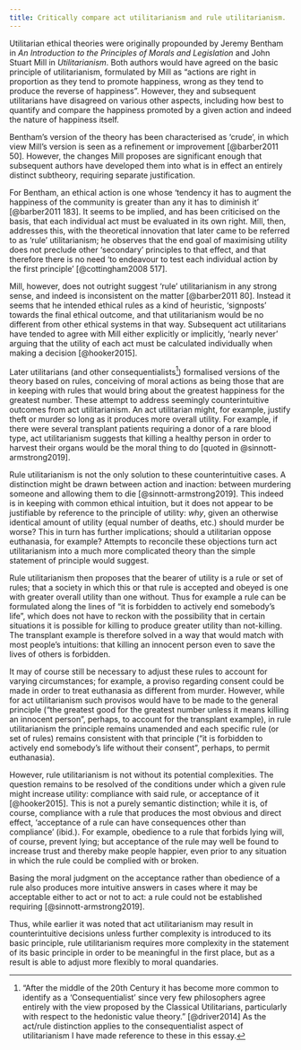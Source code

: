 ```yaml
---
title: Critically compare act utilitarianism and rule utilitarianism.
---
```


Utilitarian ethical theories were originally propounded by Jeremy Bentham in *An Introduction to the Principles of Morals and Legislation* and John Stuart Mill in *Utilitarianism*. Both authors would have agreed on the basic principle of utilitarianism, formulated by Mill as “actions are right in proportion as they tend to promote happiness, wrong as they tend to produce the reverse of happiness”. However, they and subsequent utilitarians have disagreed on various other aspects, including how best to quantify and compare the happiness promoted by a given action and indeed the nature of happiness itself.

Bentham’s version of the theory has been characterised as ‘crude’, in which view Mill’s version is seen as a refinement or improvement [@barber2011 50]. However, the changes Mill proposes are significant enough that subsequent authors have developed them into what is in effect an entirely distinct subtheory, requiring separate justification.

For Bentham, an ethical action is one whose ‘tendency it has to augment the happiness of the community is greater than any it has to diminish it’ [@barber2011 183]. It seems to be implied, and has been criticised on the basis, that each individual act must be evaluated in its own right. Mill, then, addresses this, with the theoretical innovation that later came to be referred to as ‘rule’ utilitarianism; he observes that the end goal of maximising utility does not preclude other ‘secondary’ principles to that effect, and that therefore there is no need ‘to endeavour to test each individual action by the first principle’ [@cottingham2008 517].

Mill, however, does not outright suggest ‘rule’ utilitarianism in any strong sense, and indeed is inconsistent on the matter [@barber2011 80]. Instead it seems that he intended ethical rules as a kind of heuristic, ‘signposts’ towards the final ethical outcome, and that utilitarianism would be no different from other ethical systems in that way. Subsequent act utilitarians have tended to agree with Mill either explicitly or implicitly, ‘nearly never’ arguing that the utility of each act must be calculated individually when making a decision [@hooker2015].

Later utilitarians (and other consequentialists[^conseq]) formalised versions of the theory based on rules, conceiving of moral actions as being those that are in keeping with rules that would bring about the greatest happiness for the greatest number. These attempt to address seemingly counterintuitive outcomes from act utilitarianism. An act utilitarian might, for example, justify theft or murder so long as it produces more overall utility. For example, if there were several transplant patients requiring a donor of a rare blood type, act utilitarianism suggests that killing a healthy person in order to harvest their organs would be the moral thing to do [quoted in @sinnott-armstrong2019].

[^conseq]: “After the middle of the 20th Century it has become more common to identify as a ‘Consequentialist’ since very few philosophers agree entirely with the view proposed by the Classical Utilitarians, particularly with respect to the hedonistic value theory.” [@driver2014] As the act/rule distinction applies to the consequentialist aspect of utilitarianism I have made reference to these in this essay.

Rule utilitarianism is not the only solution to these counterintuitive cases. A distinction might be drawn between action and inaction: between murdering someone and allowing them to die [@sinnott-armstrong2019]. This indeed is in keeping with common ethical intuition, but it does not appear to be justifiable by reference to the principle of utility: *why*, given an otherwise identical amount of utility (equal number of deaths, etc.) should murder be worse? This in turn has further implications; should a utilitarian oppose euthanasia, for example? Attempts to reconcile these objections turn act utilitarianism into a much more complicated theory than the simple statement of principle would suggest.

Rule utilitarianism then proposes that the bearer of utility is a rule or set of rules; that a society in which this or that rule is accepted and obeyed is one with greater overall utility than one without. Thus for example a rule can be formulated along the lines of “it is forbidden to actively end somebody’s life”, which does not have to reckon with the possibility that in certain situations it is possible for killing to produce greater utility than not-killing. The transplant example is therefore solved in a way that would match with most people’s intuitions: that killing an innocent person even to save the lives of others is forbidden.

It may of course still be necessary to adjust these rules to account for varying circumstances; for example, a proviso regarding consent could be made in order to treat euthanasia as different from murder. However, while for act utilitarianism such provisos would have to be made to the general principle (“the greatest good for the greatest number unless it means killing an innocent person”, perhaps, to account for the transplant example), in rule utilitarianism the principle remains unamended and each specific rule (or set of rules) remains consistent with that principle (“it is forbidden to actively end somebody’s life without their consent”, perhaps, to permit euthanasia).

However, rule utilitarianism is not without its potential complexities. The question remains to be resolved of the conditions under which a given rule might increase utility: compliance with said rule, or acceptance of it [@hooker2015]. This is not a purely semantic distinction; while it is, of course, compliance with a rule that produces the most obvious and direct effect, ‘acceptance of a rule can have consequences other than compliance’ (ibid.). For example, obedience to a rule that forbids lying will, of course, prevent lying; but acceptance of the rule may well be found to increase trust and thereby make people happier, even prior to any situation in which the rule could be complied with or broken. 

Basing the moral judgment on the acceptance rather than obedience of a rule also produces more intuitive answers in cases where it may be acceptable either to act or not to act: a rule could not be established requiring [@sinnott-armstrong2019].

Thus, while earlier it was noted that act utilitarianism may result in counterintuitive decisions unless further complexity is introduced to its basic principle, rule utilitarianism requires more complexity in the statement of its basic principle in order to be meaningful in the first place, but as a result is able to adjust more flexibly to moral quandaries.

